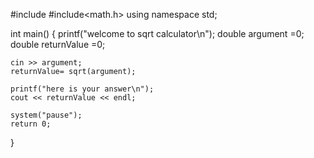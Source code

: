 #include<iostream>
#include<math.h>
using namespace std;

int main()
{
    printf("welcome to sqrt calculator\n");
    double argument =0;
    double returnValue =0;

    cin >> argument;
    returnValue= sqrt(argument);
    
    printf("here is your answer\n");
    cout << returnValue << endl;

    system("pause");
    return 0;
    

}
